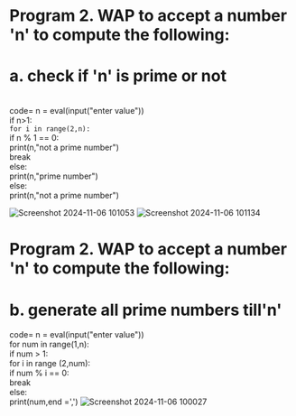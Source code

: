 # Program 2. WAP to accept a number 'n' to compute the following:
# a. check if 'n' is prime or not
<br>
code= n = eval(input("enter value"))
<br>
if n>1:
<br

    for i in range(2,n):
  <br>
        if n % 1 == 0:
        <br>
            print(n,"not a prime number")
            <br>
            break
            <br>
    else:
    <br>
        print(n,"prime number")
        <br>
else:
<br>
    print(n,"not a prime number")
    
![Screenshot 2024-11-06 101053](https://github.com/user-attachments/assets/4e7ee977-3bf7-4ed2-b904-61f0282fcf47)
![Screenshot 2024-11-06 101134](https://github.com/user-attachments/assets/f2688e93-7c50-46af-8906-bd02c8a89080)

# Program 2. WAP to accept a number 'n' to compute the following:

# b. generate all prime numbers till'n'
code= n = eval(input("enter value"))
<br>
for num in range(1,n):
<br>
    if num > 1:
    <br>
        for i in range (2,num):
        <br>
            if num % i == 0:
            <br>
                break
                <br>
            else:
            <br>
                print(num,end =',')
![Screenshot 2024-11-06 100027](https://github.com/user-attachments/assets/ee1b70e6-6cea-430c-be6e-f50179d47906)


